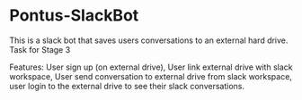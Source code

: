 # Pontus-SlackBot
This is a slack bot that saves users conversations to an external hard drive. Task for Stage 3

Features:
User sign up (on external drive),
User link external drive with slack workspace,
User send conversation to external drive from slack workspace,
user login to the external drive to see their slack conversations.
